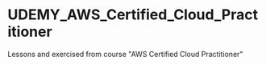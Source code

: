 # UDEMY_AWS_Certified_Cloud_Practitioner
Lessons and exercised from course "AWS Certified Cloud Practitioner"
